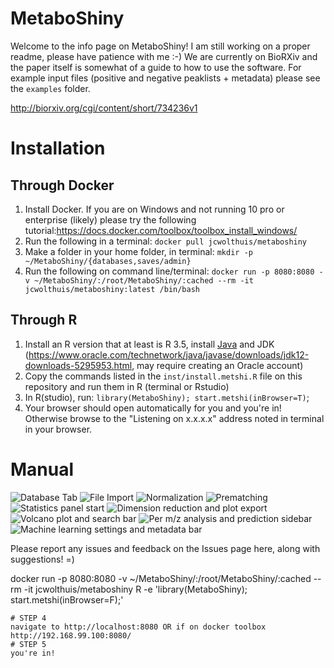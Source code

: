 # MetaboShiny
Welcome to the info page on MetaboShiny! I am still working on a proper readme, please have patience with me :-)
We are currently on BioRXiv and the paper itself is somewhat of a guide to how to use the software.
For example input files (positive and negative peaklists + metadata) please see the `examples` folder.

http://biorxiv.org/cgi/content/short/734236v1

# Installation
## Through Docker
1. Install Docker. If you are on Windows and not running 10 pro or enterprise (likely) please try the following tutorial:https://docs.docker.com/toolbox/toolbox_install_windows/
2. Run the following in a terminal: `docker pull jcwolthuis/metaboshiny`
3. Make a folder in your home folder, in terminal: `mkdir -p ~/MetaboShiny/{databases,saves/admin}`
3. Run the following on command line/terminal: `docker run -p 8080:8080 -v ~/MetaboShiny/:/root/MetaboShiny/:cached --rm -it jcwolthuis/metaboshiny:latest /bin/bash`

## Through R
1. Install an R version that at least is R 3.5, install [Java](https://www.java.com/en/download/) and JDK (https://www.oracle.com/technetwork/java/javase/downloads/jdk12-downloads-5295953.html, may require creating an Oracle account)
2. Copy the commands listed in the `inst/install.metshi.R` file on this repository and run them in R (terminal or Rstudio)
3. In R(studio), run: `library(MetaboShiny); start.metshi(inBrowser=T)`;
4. Your browser should open automatically for you and you're in! Otherwise browse to the "Listening on x.x.x.x" address noted in terminal in your browser.

# Manual
![Database Tab](inst/www/database_panel_a.png?raw=true "Database tab")
![File Import](inst/www/file_import.png?raw=true "File import")
![Normalization](inst/www/normalization.png?raw=true "Normalization")
![Prematching](inst/www/prematching.png?raw=true "Prematching")
![Statistics panel start](inst/www/stats.png?raw=true "Statistics Panel Start")
![Dimension reduction and plot export](inst/www/dimred_export.png?raw=true "Dimension reduction and plot export")
![Volcano plot and search bar](inst/www/stats2.png?raw=true "Volcano plot and search bar")
![Per m/z analysis and prediction sidebar](inst/www/permz_predict.png?raw=true "Per m/z analysis and prediction sidebar")
![Machine learning settings and metadata bar](inst/www/ml1.png?raw=true "Machine learning settings and metadata bar")


Please report any issues and feedback on the Issues page here, along with suggestions! =)


docker run -p 8080:8080 -v ~/MetaboShiny/:/root/MetaboShiny/:cached --rm -it jcwolthuis/metaboshiny R -e 'library(MetaboShiny); start.metshi(inBrowser=F);'
```
# STEP 4
navigate to http://localhost:8080 OR if on docker toolbox http://192.168.99.100:8080/
# STEP 5
you're in!
